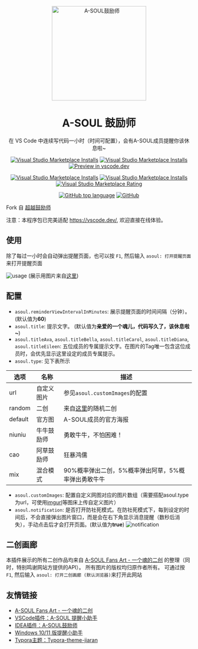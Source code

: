 <div align="center">

<img src="https://raw.githubusercontents.com/AS042971/vscode-asoul/master/images/logoHD.png" alt="A-SOUL鼓励师" width="256"/>

# A-SOUL 鼓励师

在 VS Code 中连续写代码一小时（时间可配置），会有A-SOUL成员提醒你该休息啦~

[![Visual Studio Marketplace Installs](https://img.shields.io/visual-studio-marketplace/v/AS042971.asoul)](https://marketplace.visualstudio.com/items?itemName=AS042971.asoul)
[![Visual Studio Marketplace Installs](https://img.shields.io/visual-studio-marketplace/last-updated/AS042971.asoul)](https://marketplace.visualstudio.com/items?itemName=AS042971.asoul)
[![Preview in vscode.dev](https://img.shields.io/badge/preview%20in-vscode.dev-blue)](https://vscode.dev)

[![Visual Studio Marketplace Installs](https://img.shields.io/visual-studio-marketplace/d/AS042971.asoul)](https://marketplace.visualstudio.com/items?itemName=AS042971.asoul)
[![Visual Studio Marketplace Installs](https://img.shields.io/visual-studio-marketplace/i/AS042971.asoul)](https://marketplace.visualstudio.com/items?itemName=AS042971.asoul)
[![Visual Studio Marketplace Rating](https://img.shields.io/visual-studio-marketplace/r/AS042971.asoul)](https://marketplace.visualstudio.com/items?AS042971.asoul)

[![GitHub top language](https://img.shields.io/github/languages/top/AS042971/vscode-asoul)](https://github.com/AS042971/vscode-asoul)
[![GitHub](https://img.shields.io/github/license/AS042971/vscode-asoul)](https://github.com/AS042971/vscode-asoul/blob/master/LICENSE)

</div>

Fork 自 [超越鼓励师](https://github.com/formulahendry/vscode-ycy)

注意：本程序包已完美适配 https://vscode.dev/, 欢迎直接在线体验。

## 使用

除了每过一小时会自动弹出提醒页面，也可以按 `F1`, 然后输入 `asoul: 打开提醒页面`来打开提醒页面

![usage](https://raw.githubusercontents.com/AS042971/vscode-asoul/master/images/usage.jpg)
(展示用图片来自[这里](https://t.bilibili.com/580623627884440502))

## 配置

* `asoul.reminderViewIntervalInMinutes`: 展示提醒页面的时间间隔（分钟）。(默认值为**60**)
* `asoul.title`: 提示文字。 (默认值为**亲爱的一个魂儿，代码写久了，该休息啦~**)
* `asoul.titleAva`, `asoul.titleBella`, `asoul.titleCarol`, `asoul.titleDiana`, `asoul.titleEileen`: 五位成员的专属提示文字。在图片的Tag唯一包含这位成员时，会优先显示这里设定的成员专属提示。
* `asoul.type`: 见下表所示

| 选项 | 名称 | 描述 |
| -- | -- | -- |
| url | 自定义图片 | 参见`asoul.customImages`的配置 |
| random | 二创 | 来自[这里](https://asoul.cloud/pic)的随机二创 |
| default | 官方图 | A-SOUL成员的官方海报 |
| niuniu | 牛牛鼓励师 | 勇敢牛牛，不怕困难！ |
| cao | 阿草鼓励师 | 狂暴鸿儒 |
| mix | 混合模式 | 90%概率弹出二创，5%概率弹出阿草，5%概率弹出勇敢牛牛|

* `asoul.customImages`: 配置自定义网图对应的图片数组（需要搭配asoul.type为url，可使用[imgurl](https://imgurl.org/)等图床上传自定义图片）
* `asoul.notification`: 是否打开防社死模式。在防社死模式下，每到设定的时间后，不会直接弹出图片窗口，而是会在右下角显示消息提醒（数秒后消失），手动点击后才会打开页面。(默认值为**true**)
![notification](https://raw.githubusercontents.com/AS042971/vscode-asoul/master/images/notification.jpg)

## 二创画廊

本插件展示的所有二创作品均来自 [A-SOUL Fans Art - 一个魂的二创](https://asoul.cloud/pic) 的整理（同时，特别鸣谢网站方提供的API）。
所有图片的版权均归原作者所有。
可通过按 `F1`, 然后输入 `asoul: 打开二创画廊 (默认浏览器)`来打开此网站

## 友情链接

- [A-SOUL Fans Art - 一个魂的二创](https://asoul.cloud/pic)
- [VSCode插件：A-SOUL 提醒小助手](https://marketplace.visualstudio.com/items?itemName=JiangYan.asoul-notifications&ssr=false#overview)
- [IDEA插件：A-SOUL鼓励师](https://github.com/cnsky1103/A-SOUL-Reminder)
- [Windows 10/11 版提醒小助手](https://github.com/skykeyjoker/A-Soul-Notification)
- [Typora主题：Typora-theme-jiaran](https://github.com/q19980722/Typora-theme-jiaran)
